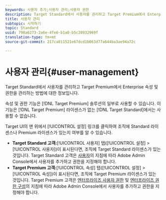 ```yaml
---
keywords: 사용자 추가;사용자 관리;사용자 권한
description: Target Standard에서 사용자를 관리하고 Target Premium에서 Enterprise 속성 및 권한을 관리하는 방법에 대한 정보입니다.
title: 사용자 관리
subtopic: 시작하기
topic: Standard
uuid: 798a6273-2a6e-4fe6-b1a0-b5c28932969f
translation-type: tm+mt
source-git-commit: 217ca811521e67dcd1b063d77a644ba3ae94a72c

---
```



# 사용자 관리{#user-management}

Target Standard에서 사용자를 관리하고 Target Premium에서 Enterprise 속성 및 권한을 관리하는 방법에 대한 정보입니다.

속성 및 권한 기능은 [!DNL Target Premium] 솔루션의 일부로 사용할 수 있습니다. 이 기능은 [!DNL Target Premium] 라이센스가 없는 [!DNL Target Standard]에서는 사용할 수 없습니다.

Target UI의 맨 위에서 [!UICONTROL 설정] 링크를 클릭하여 조직에 Standard 라이센스나 Premium 라이센스가 있는지 여부를 알 수 있습니다.

* **Target Standard 고객:**[!UICONTROL 사용자] 탭([!UICONTROL 설정] &gt; [!UICONTROL 사용자])이 표시된다면, 조직에 Target Standard 라이센스가 있는 것입니다. Target Standard 고객은 [사용자](/help/administrating-target/c-user-management/c-user-management/user-management.md)의 지침에 따라 Adobe Admin Console에서 사용자를 추가하고 권한을 지정해야 합니다.
* **Target Premium 고객:**[!UICONTROL 속성] 탭([!UICONTROL 설정] &gt; [!UICONTROL 속성])이 표시된다면, 조직에 Target Premium 라이센스가 있는 것입니다. Target Premium 고객은 [엔터프라이즈 사용자 권한](../../administrating-target/c-user-management/property-channel/property-channel.md#concept_E396B16FA2024ADBA27BC056138F9838) 및 [엔터프라이즈 권한 구성](../../administrating-target/c-user-management/property-channel/properties-overview.md#concept_22F2855DBF0D4754B9460F5D68749C71)의 지침에 따라 Adobe Admin Console에서 사용자를 추가하고 권한을 지정해야 합니다.

